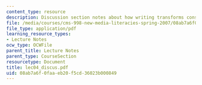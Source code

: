 ```yaml
---
content_type: resource
description: Discussion section notes about how writing transforms consciousness.
file: /media/courses/cms-998-new-media-literacies-spring-2007/08ab7a6f0faaeb20f5cd36023b000849_lec04_discus.pdf
file_type: application/pdf
learning_resource_types:
- Lecture Notes
ocw_type: OCWFile
parent_title: Lecture Notes
parent_type: CourseSection
resourcetype: Document
title: lec04_discus.pdf
uid: 08ab7a6f-0faa-eb20-f5cd-36023b000849
---
```

